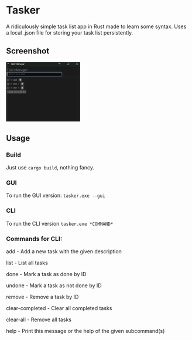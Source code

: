 # Tasker
A ridiculously simple task list app in Rust made to learn some syntax. Uses a local .json file for storing your task list persistently.

## Screenshot
<img src="screenshot.png" alt="Screenshot" style="width: 40%;" />

## Usage
### Build
Just use `cargo build`, nothing fancy.

### GUI
To run the GUI version:
`tasker.exe --gui`

### CLI
To run the CLI version
`tasker.exe *COMMAND*`

### Commands for CLI:
  add - Add a new task with the given description
  
  list - List all tasks
  
  done - Mark a task as done by ID
  
  undone - Mark a task as not done by ID
  
  remove - Remove a task by ID
  
  clear-completed - Clear all completed tasks
  
  clear-all - Remove all tasks
  
  help - Print this message or the help of the given subcommand(s)
